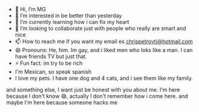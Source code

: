 - 👋 Hi, I’m MG
- 👀 I’m interested in be better than yesterday
- 🌱 I’m currently learning how i can fix my heart
- 💞️ I’m looking to collaborate just with people who really are smart and nice
- 📫 How to reach me if you want my email es chrispetrovtj@hotmail.com
- 😄 Pronouns: He, him. Im gay, and i liked men who loks like a man. I can have friends TV but just that.
- ⚡ Fun fact: im try to be rich
- I'm Mexican, so speak spanish
- I love my pets. I have one dog and 4 cats, and i see them like my family.

and something else, I want just be honest with you about me. I'm here because I don't know 😅, actually I don't remember how i come here. and maybe I'm here because someone hacks me 
<!---
Asmodeusxxx85/Asmodeusxxx85 is a ✨ special ✨ repository because its `README.md` (this file) appears on your GitHub profile.
 .
--->
